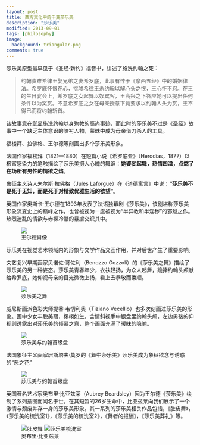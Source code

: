 ```yaml
---
layout: post
title: 西方文化中的千变莎乐美
description: "莎乐美"
modified: 2013-09-01
tags: [philosophy]
image:
  background: triangular.png
comments: true
---
```


莎乐美原型最早见于《圣经·新约》福音书，讲述了施洗约翰之死：

>约翰责难希律王娶兄弟之妻希罗底，此事有悖于《摩西五经》中的婚姻律法。希罗底怀恨在心，挑唆希律王杀约翰以解心头之恨，王心怀不忍。在王的生日宴会上，希罗底之女起舞以娱宾客，王高兴之下答应她可以提出任何条件以为奖赏。不意希罗底之女在母亲授意下竟要求以约翰人头为赏，王不得已而将约翰斩首。

该故事意在彰显施洗约翰以身殉教的高尚事迹，而此时的莎乐美不过是《圣经》故事中一个缺乏主体意识的陪衬人物，蒙昧中成为母亲借刀杀人的工具。

福楼拜、拉佛格、王尔德等刻画出多个莎乐美形象。

法国作家福楼拜（1821—1880）在短篇小说《希罗底亚》（Herodias，1877）以极富感染力的笔触描绘了莎乐美摄人心魄的舞蹈：**她婆娑起舞，热情四溢，点燃了在场所有男性的情欲之焰**。

象征主义诗人朱尔斯·拉佛格（Jules Laforgue）在《道德寓言》中说：**“莎乐美不是死于无知，而是死于对精致优雅生活的欲望”**。

英国作家奥斯卡·王尔德在1893年发表了法语独幕剧《莎乐美》，该剧堪称莎乐美形象流变史上的巅峰之作，也曾被视为一度被视为“半异教和半淫秽”的邪魅之作。热烈迷乱的情欲与赤裸冷酷的暴虐交织其中。

<figure>
    <img src="http://sztqb.sznews.com/res/1/641/2010-11/04/C04/res01_attpic_brief.jpg"/>
    <figcaption>王尔德肖像</figcaption>
</figure>

莎乐美在视觉艺术领域内的形象与文学作品交互作用，并对后世产生了重要影响。

文艺复兴早期画家贝诺佐·哥佐利（Benozzo Gozzoli）的《莎乐美之舞》描绘了莎乐美的另一种姿态。莎乐美青春年少，衣袂轻扬，为众人起舞，跪捧约翰头颅献给希罗底，她仰视母亲的目光微微上扬，看上去恭敬而柔顺。

<figure>
    <img src="http://img.qkzz.net/images/m/zs/115185-1.jpg"/>
    <figcaption>莎乐美之舞</figcaption>
</figure>

威尼斯画派色彩大师提香·韦切利奥（Tiziano Vecellio）也多次刻画过莎乐美的形象。画中少女丰腴美丽，栩栩如生，含情斜视手中银盘里约翰头颅，左边男孩的仰视则透露出对莎乐美的倾慕之意，整个画面充满了暧昧的隐喻。

<figure>
    <img src="http://img25.artxun.com/sdc/oldimg/3473/347341e36b4995fe7b10c2da37171cd0.jpg"/>
    <figcaption>莎乐美与约翰首级盘</figcaption>
</figure>

法国象征主义画家居斯塔夫·莫罗的《舞中莎乐美》莎乐美成为象征欲念与诱惑的“恶之花”

<figure>
    <img src="http://img1.cache.netease.com/catchpic/A/A3/A34B360D5096181E7C227C9EA08F58C5.jpg"/>
    <figcaption>莎乐美与约翰首级盘</figcaption>
</figure>

英国著名艺术家奥布里·比亚兹莱（Aubrey Beardsley）因为王尔德《莎乐美》绘制了系列插图而闻名于世。在其短暂的26岁生命中，比亚兹莱向我们展示了一个激情与颓废并存一身的莎乐美形象。其一系列的莎乐美相关作品包括，《肚皮舞》，《莎乐美的梳洗室1》，《莎乐美的梳洗室2》，《舞者的报酬》，《莎乐美葬礼》等。

<figure class="half">
    <img src="http://ww2.sinaimg.cn/mw600/778ffeefjw1dl44uphrx4j.jpg" alt="肚皮舞">
    <img src="http://bbscache.artron.net/forum/day_070627/20070627_723c0d48bfd0817c4bddedvpF6FGd4MO.jpg" alt="莎乐美梳洗室">
    <figcaption>奥布里·比亚兹莱</figcaption>
</figure>
